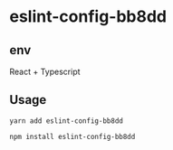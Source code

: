 # eslint-config-bb8dd

## env

React + Typescript

## Usage

```yarn
yarn add eslint-config-bb8dd
```
```node
npm install eslint-config-bb8dd
```
